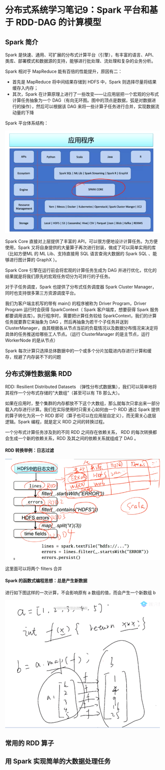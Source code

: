 # 分布式系统学习笔记9：Spark 平台和基于 RDD-DAG 的计算模型

## Spark 简介

Spark 是快速、通用、可扩展的分布式计算平台（引擎），有丰富的语言、API、类库、部署模式和数据源的支持，能够进行批处理、流处理和复杂的业务分析。

Spark 相对于 MapReduce 能有百倍的性能提升，原因有二：

- 首先是 MapReduce 将中间结果存储到 HDFS 中，Spark 则选择尽量将结果缓存入内存；
- 其次，Spark 在计算原理上进行了一些改变——让应用层把一个宏观的分布式计算任务抽象为一个 DAG（有向无环图。图中的顶点是数据，弧是对数据进行的操作），然后可以根据该 DAG 来将一些计算子任务进行合并，实现数据流动量的下降

Spark 平台体系结构：

![image-20200813232202133](img/image-20200813232202133.png)

Spark Core 直接对上层提供了丰富的 API，可以很方便地设计计算任务。为方便使用，Spark 又将自身提供的大量算子再次进行封装，做成了可以简单实用的库（比如方便ML 的 ML Lib、支持直接用 SQL 语言查询大数据的 Spark SQL 、能够进行图计算的 GraphX ）。

Spark Core 引擎在运行前会将宏观的计算任务生成为 DAG 并进行优化，优化的结果就是将我们原先的宏观任务切分为可并行的子任务。

对于子任务调度，Spark 也提供了分布式任务调度器 Spark Cluster Manager，同时也支持很多第三方资源调度平台。





我们为客户端主机写的带有 main() 的程序被称为 Driver Program，Driver Program 运行时会获得 SparkContext（ Spark 客户端库，想要获得 Spark 服务都要调用该库）。执行程序时，需要把计算任务较给 SparkContext，我们的计算任务就要靠它来抽象为 DAG ，然后再抽象为若干个子任务并送到 ClusterManager，由其根据各从节点当前的负载情况以及数据分布情况来决定将具体的任务推送给哪些工人节点。（运行 ClusterManager 的是主节点，运行 WorkerNode 的是从节点）



Spark 每次计算只选择总体数据中的一个或多个分片加载进内存进行计算和缓存，规避了内存装不下的问题





## 分布式弹性数据集 RDD

RDD: Resilient Distributed Datasets （弹性分布式数据集），我们可以简单地将其视作一个分布式存储的“大数组”（甚至可以有 TB 那么大）。 

如果在应用时，整个集群的内存都放不下这个大数组，那么就每次只拿出来一部分载入内存进行计算。我们在实际使用时只需关心如何由一个 RDD 通过 Spark 提供的算子转化为另一个 RDD 即可（算子也可以在应用层自定义），而无需关心底层逻辑。Spark 编程，就是定义 RDD 之间的转换过程。

一个分布式计算任务涉及到的不同 RDD 之间存在依赖关系， RDD 的每次转换都会生成一个新的依赖关系，RDD 及其之间的依赖关系就组成了 DAG 。

#### RDD 转换举例：日志过滤

![image-20200813235930202](img/image-20200813235930202.png)



这里面可以将两个 filters 合并



#### Spark 的函数式编程思想：总是产生新数据

进行如下图这样的一次计算，不会影响原有 a 数组的值，而会产生一个新数组 b

![image-20200814005337741](img/image-20200814005337741.png)







## 常用的 RDD 算子







## 用 Spark 实现简单的大数据处理任务